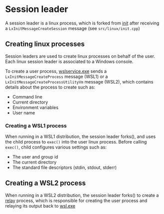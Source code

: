 # Session leader

A session leader is a linux process, which is forked from [init](init.md) after receiving a `LxInitMessageCreateSession` message (see `src/linux/init.cpp`)

## Creating linux processes

Session leaders are used to create linux processes on behalf of the user. Each linux session leader is associated to a Windows console. 

To create a user process, [wslservice.exe](wslservice.exe.md) sends a `LxInitMessageCreateProcess` message (WSL1) or a `LxInitMessageCreateProcessUtilityVm` message (WSL2), which contains details about the process to create such as:

- Command line
- Current directory
- Environment variables 
- User name

### Creating a WSL1 process

When running in a WSL1 distribution, the session leader forks(), and uses the child process to `exec()` into the user linux process. Before calling `exec()`, child configures various settings such as:

- The user and group id
- The current directory
- The standard file descriptors (stdin, stdout, stderr)

## Creating a WSL2 process

When running in a WSL2 distribution, the session leader forks() to create a [relay](relay.md) process, which is responsible for creating the user process and relaying its output back to [wsl.exe](wsl.exe.md)
